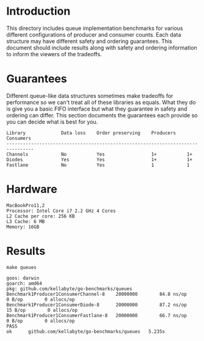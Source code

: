 # Introduction
This directory includes queue implementation benchmarks for various different configurations of producer and consumer counts. Each data structure may have different safety and ordering guarantees. This document should include results along with safety and ordering information to inform the viewers of the tradeoffs.

# Guarantees
Different queue-like data structures sometimes make tradeoffs for performance so we can't treat all of these libraries as equals. What they do is give you a basic FIFO interface but what they guarantee in safety and ordering can differ. This section documents the guarantees each provide so you can decide what is best for you.

```
Library             Data loss    Order preserving    Producers    Consumers
--------------------------------------------------------------------------------
Channels            No           Yes                 1+           1+
Diodes              Yes          Yes                 1+           1+
Fastlane            No           Yes                 1            1
```

# Hardware
```
MacBookPro11,2
Processor: Intel Core i7 2.2 GHz 4 Cores
L2 Cache per core: 256 KB
L3 Cache: 6 MB
Memory: 16GB
```

# Results
```
make queues

goos: darwin
goarch: amd64
pkg: github.com/kellabyte/go-benchmarks/queues
Benchmark1Producer1ConsumerChannel-8    20000000        84.8 ns/op       0 B/op	       0 allocs/op
Benchmark1Producer1ConsumerDiode-8      20000000        87.2 ns/op      15 B/op	       0 allocs/op
Benchmark1Producer1ConsumerFastlane-8   20000000        66.7 ns/op       0 B/op	       0 allocs/op
PASS
ok  	github.com/kellabyte/go-benchmarks/queues	5.235s
```